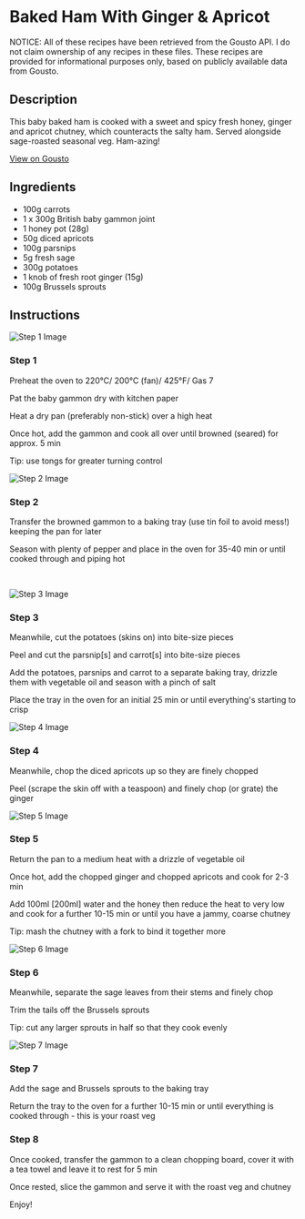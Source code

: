 # Baked Ham With Ginger & Apricot 

NOTICE: All of these recipes have been retrieved from the Gousto API. I do not claim ownership of any recipes in these files. These recipes are provided for informational purposes only, based on publicly available data from Gousto.

## Description

This baby baked ham is cooked with a sweet and spicy fresh honey, ginger and apricot chutney, which counteracts the salty ham. Served alongside sage-roasted seasonal veg. Ham-azing!

[View on Gousto](https://www.gousto.co.uk/recipes/cookbook/baked-ham-with-ginger-apricot)

## Ingredients

- 100g carrots
- 1 x 300g British baby gammon joint
- 1 honey pot (28g)
- 50g diced apricots
- 100g parsnips
- 5g fresh sage
- 300g potatoes 
- 1 knob of fresh root ginger (15g)
- 100g Brussels sprouts

## Instructions

![Step 1 Image](https://production-media.gousto.co.uk/cms/recipe-step-image/461_step-1-x200.jpg)

### Step 1

Preheat the oven to 220&deg;C/ 200&deg;C (fan)/ 425&deg;F/ Gas 7


Pat the baby gammon dry with kitchen paper


Heat a dry pan (preferably non-stick) over a high heat


Once hot, add the gammon and cook all over until browned (seared) for approx. 5 min&nbsp;


Tip: use tongs for greater turning control&nbsp;

![Step 2 Image](https://production-media.gousto.co.uk/cms/recipe-step-image/461_step-2-x200.jpg)

### Step 2

Transfer the browned&nbsp;gammon to a baking tray (use tin foil to avoid mess!) keeping the pan for later


Season with plenty of pepper and place in the oven for 35-40 min or until cooked through and piping hot


&nbsp;

![Step 3 Image](https://production-media.gousto.co.uk/cms/recipe-step-image/461_step-3-x200.jpg)

### Step 3

Meanwhile, cut the potatoes (skins on) into bite-size pieces


Peel and cut the parsnip<span class="text-danger">[s]</span>&nbsp;and carrot<span class="text-danger">[s]</span>&nbsp;into bite-size pieces&nbsp;


Add the potatoes, parsnips and carrot to a separate baking tray, drizzle them with&nbsp;vegetable oil and season with a pinch of salt


Place the tray in the oven for an initial 25 min or until everything's starting to crisp

![Step 4 Image](https://production-media.gousto.co.uk/cms/recipe-step-image/461_step-4-x200.jpg)

### Step 4

Meanwhile, chop the diced apricots up so they are finely chopped&nbsp;


Peel (scrape the skin off with a teaspoon) and finely chop (or grate) the ginger&nbsp;

![Step 5 Image](https://production-media.gousto.co.uk/cms/recipe-step-image/461_step-5-x200.jpg)

### Step 5

Return the pan to a medium heat with a drizzle of&nbsp;vegetable oil


Once hot, add the chopped&nbsp;ginger and chopped&nbsp;apricots and cook for 2-3 min


Add 100ml <span class="text-danger">[200ml]&nbsp;</span>water and the honey&nbsp;then reduce the heat to very low and cook for a further 10-15 min or until you have a jammy, coarse chutney


Tip: mash the chutney with a fork to bind it together more

![Step 6 Image](https://production-media.gousto.co.uk/cms/recipe-step-image/461_step-6-x200.jpg)

### Step 6

Meanwhile, separate the sage leaves from their stems and finely chop


Trim the tails off the Brussels&nbsp;sprouts&nbsp;


Tip: cut&nbsp;any larger sprouts in half so that they cook evenly

![Step 7 Image](https://production-media.gousto.co.uk/cms/recipe-step-image/461_step-7-x200.jpg)

### Step 7

Add the sage and Brussels&nbsp;sprouts&nbsp;to the baking tray


Return the tray to the oven for a further 10-15 min or until everything is cooked through - this is your roast veg

### Step 8

Once cooked, transfer the gammon to a clean chopping board, cover it with a tea towel and leave it to rest for 5 min


Once rested, slice the gammon and serve it with the roast veg and&nbsp;chutney


Enjoy!


&nbsp;


